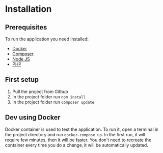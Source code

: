 # Installation
## Prerequisites
To run the application you need installed:
- [Docker](https://docs.docker.com/get-docker/)
- [Composer](https://getcomposer.org/)
- [Node JS](https://nodejs.org/it/download/)
- [PHP](https://www.apachefriends.org/it/download.html)

## First setup
1. Pull the project from Github
2. In the project folder run `npm install`
3. In the project folder run `composer update`

## Dev using Docker
Docker container is used to test the application. To run it, open a terminal in the project directory and run `docker-compose up`.
In the first run, it will require few minutes, then it will be faster. You don't need to recreate the container every time you do a change, it will be automatically updated.
